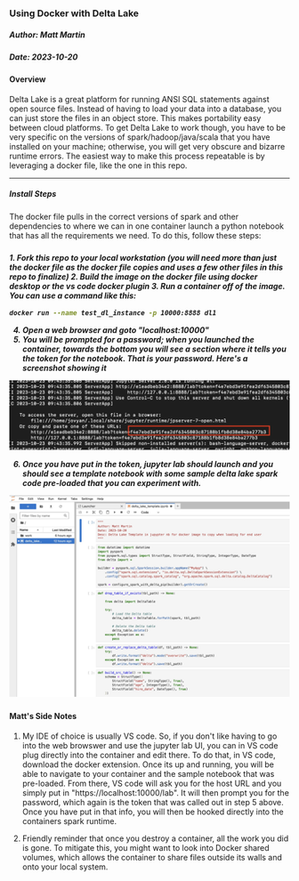 ### Using Docker with Delta Lake

<h5>Author: Matt Martin</h5>
<h5>Date: 2023-10-20</h5>

<h4>Overview</h4>
Delta Lake is a great platform for running ANSI SQL statements against open source files. Instead of having to load your data into a database, you can just store the files in an object store. This makes portability easy between cloud platforms. To get Delta Lake to work though, you have to be very specific on the versions of spark/hadoop/java/scala that you have installed on your machine; otherwise, you will get very obscure and bizarre runtime errors. The easiest way to make this process repeatable is by leveraging a docker file, like the one in this repo.
<hr></hr>
<h5>Install Steps</h5>
The docker file pulls in the correct versions of spark and other dependencies to where we can in one container launch a python notebook that has all the requirements we need. To do this, follow these steps:
<h5><h5>
1. Fork this repo to your local workstation (you will need more than just the docker file as the docker file copies and uses a few other files in this repo to finalize)
2. Build the image on the docker file using docker desktop or the vs code docker plugin
3. Run a container off of the image. You can use a command like this:

```bash
docker run --name test_dl_instance -p 10000:8888 dl1
```

4. Open a web browser and goto "localhost:10000"
5. You will be prompted for a password; when you launched the container, towards the bottom you will see a section where it tells you the token for the notebook. That is your password. Here's a screenshot showing it

![token](./photos/token.jpg)

6. Once you have put in the token, jupyter lab should launch and you should see a template notebook with some sample delta lake spark code pre-loaded that you can experiment with.

![jup](./photos/jupyter.jpg)


<h4>Matt's Side Notes</h4>

1. My IDE of choice is usually VS code. So, if you don't like having to go into the web browswer and use the jupyter lab UI, you can in VS code plug directly into the container and edit there. To do that, in VS code, download the docker extension. Once its up and running, you will be able to navigate to your container and the sample notebook that was pre-loaded. From there, VS code will ask you for the host URL and you simply put in "https://localhost:10000/lab". It will then prompt you for the password, which again is the token that was called out in step 5 above. Once you have put in that info, you will then be hooked directly into the containers spark runtime.

2. Friendly reminder that once you destroy a container, all the work you did is gone. To mitigate this, you might want to look into Docker shared volumes, which allows the container to share files outside its walls and onto your local system.